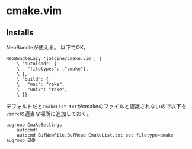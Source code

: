# cmake.vim

## Installs
NeoBundleが使える。
以下でOK。

```vim
NeoBundleLazy 'jalcine/cmake.vim', {
    \ "autoload": {
    \	"filetypes": ["cmake"],
    \ },
    \ "build": {
    \	"mac": "rake",
    \	"unix": "rake",
    \ }}
```

デフォルトだと`CmakeList.txt`がcmakeのファイルと認識されないので以下を`vimrc`の適当な場所に追加しておく。
```vim
augroup CmakeSettings
    autocmd!
    autocmd BufNewFile,BufRead CmakeList.txt set filetype=cmake
augroup END
```


